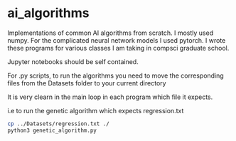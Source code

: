 # ai_algorithms
Implementations of common AI algorithms from scratch.
I mostly used numpy. For the complicated neural network models I used pytorch.
I wrote these programs for various classes I am taking in compsci graduate school.

Jupyter notebooks should be self contained.

For .py scripts, to run the algorithms you need to move the corresponding files from the Datasets folder to your current directory

It is very clearn in the main loop in each program which file it expects.

i.e to run the genetic algorithm which expects regression.txt 

``` bash
cp ../Datasets/regression.txt ./ 
python3 genetic_algorithm.py
```
